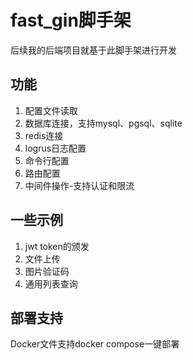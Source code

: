 
# fast_gin脚手架

后续我的后端项目就基于此脚手架进行开发


## 功能

1. 配置文件读取
2. 数据库连接，支持mysql、pgsql、sqlite
3. redis连接
4. logrus日志配置
5. 命令行配置
6. 路由配置
7. 中间件操作-支持认证和限流

## 一些示例
1. jwt token的颁发
2. 文件上传
3. 图片验证码
4. 通用列表查询


## 部署支持
Docker文件支持docker compose一键部署